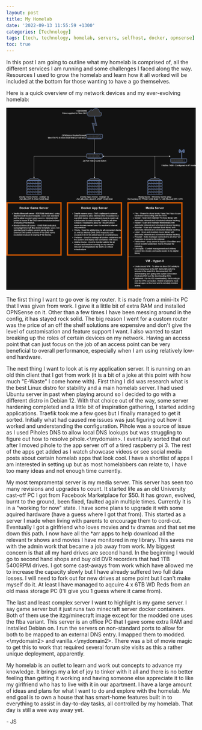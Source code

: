 ```yaml
---
layout: post
title: My Homelab
date: '2022-09-13 11:55:59 +1300'
categories: [Technology]
tags: [tech, technology, homelab, servers, selfhost, docker, opnsense]
toc: true
---
```


In this post I am going to outline what my homelab is comprised of, all the different services I am running and some challenges I faced along the way. Resources I used to grow the homelab and learn how it all worked will be included at the bottom for those wanting to have a go themselves.

Here is a quick overview of my network devices and my ever-evolving homelab:

![My homelab diagram](/assets/img/homeNetworkDiagram.png)

The first thing I want to go over is my router. It is made from a mini-itx PC that I was given from work. I gave it a little bit of extra RAM and installed OPNSense on it. Other than a few times I have been messing around in the config, it has stayed rock solid. The big reason I went for a custom router was the price of an off the shelf solutions are expensive and don't give the level of customisation and feature support I want. I also wanted to start breaking up the roles of certain devices on my network. Having an access point that can just focus on the job of an access point can be very beneficial to overall performance, especially when I am using relatively low-end hardware. 

The next thing I want to look at is my application server. It is running on an old thin client that I got from work (it is a bit of a joke at this point with how much "E-Waste" I come home with). First thing I did was research what is the best Linux distro for stability and a main homelab server. I had used Ubuntu server in past when playing around so I decided to go with a different distro in Debian 12. With that choice out of the way, some server hardening completed and a little bit of inspiration gathering, I started adding applications. Traefik took me a few goes but I finally managed to get it sorted. Initially what had caused me issues was just figuring out how it worked and understanding the configuration. Pihole was a source of issue as I used Piholes DNS to allow local DNS lookups but was struggling to figure out how to resolve pihole.<\mydomain>. I eventually sorted that out after I moved pihole to the app server off of a tired raspberry pi 3. 
The rest of the apps get added as I watch showcase videos or see social media posts about certain homelab apps that look cool. I have a shortlist of apps I am interested in setting up but as most homelabbers can relate to, I have too many ideas and not enough time currently. 

My most tempramental server is my media server. This server has seen too many revisions and upgrades to count. It started life as an old University cast-off PC I got from Facebook Marketplace for $50. It has grown, evolved, burnt to the ground, been fixed, faulted again multiple times. Currently it is in a "working for now" state. I have some plans to upgrade it with some aquired hardware (have a guess where I got that from). This started as a server I made when living with parents to encourage them to cord-cut. Eventually I got a girlfriend who loves movies and tv dramas and that set me down this path. I now have all the *arr apps to help download all the relevant tv shows and movies I have monitored in my library. This saves me with the admin work that became a job away from work. My biggest concern is that all my hard drives are second hand. In the beginning I would go to second hand shops and buy old DVR recorders that had 1TB 5400RPM drives. I got some cast-aways from work which have allowed me to increase the capacity slowly but I have already suffered two full data losses. I will need to fork out for new drives at some point but I can't make myself do it. At least I have managed to aqcuire 4 x 6TB WD Reds from an old mass storage PC (I'll give you 1 guess where it came from). 

The last and least complex server I want to highlight is my game server. I say game server but it just runs two minecraft server docker containers. Both of them use the itzg/minecraft image except for the modded one uses the ftba variant. This server is an office PC that I gave some extra RAM and installed Debian on. I run the servers on non-standard ports to allow for both to be mapped to an external DNS entry. I mapped them to modded.<\mydomain2> and vanilla.<\mydomain2>. There was a bit of movie magic to get this to work that required several forum site visits as this a rather unique deployment, apparently. 

My homelab is an outlet to learn and work out concepts to advance my knowledge. It brings my a lot of joy to tinker with it all and there is no better feeling than getting it working and having someone else appreciate it to like my girlfriend who has to live with it in our apartment. I have a large amount of ideas and plans for what I want to do and explore with the homelab. Me end goal is to own a house that has smart-home features built in to everything to assist in day-to-day tasks, all controlled by my homelab. That day is still a wee way away yet.

\- JS
